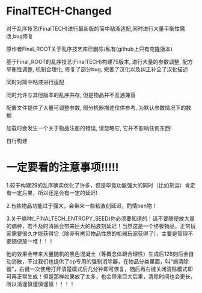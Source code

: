 # FinalTECH-Changed
对于乱序技艺(FinalTECH)进行最新版的简中粘液适配,同时进行大量平衡性魔改,bug修复

原作者Final_ROOT关于乱序技艺库已删除/私有(github上只有克隆版本)

基于Final_ROOT的乱序技艺(FinalTECH)构建75版本, 进行大量的参数调整, 配方平衡性调整, 机制合理化, 修复了部分bug, 完善了汉化以及纠正补全了汉化描述

同时对简中粘液进行适配

同时允许与其他版本的乱序共存, 但是物品并不互通兼容

配置文件提供了大量可调整参数, 部分机器描述仅供参考, 为默认参数情况下的数据

加载时会发生一个关于物品注册的错误, 请忽略它, 它并不影响任何东西!

自行构建

# 一定要看的注意事项!!!!!

1.较于构建29的乱序确实优化了许多，但是毕竟功能强大的同时（比如货运）肯定有一定后果，所以还是会有一定的延迟!

2.有些物品功能过于强大，会带来一些粘液刻延迟，酌情ban物！

3.关于熵种(_FINALTECH_ENTROPY_SEED)你必须要知道的！请不要随便放大量的熵种，若不及时清除会带来巨大的粘液刻延迟！当然这是一个终极物品，正常玩家需要很久才能获得它（除非有拷贝物品性质的机器玩家获得了），主要是管理不要随便放一堆！！！

他的效果会带来大量随机的黑色混凝土（等概念体跟合理性）生成后128刻后会自动消散，不过我们也提供了op专用的强制消除器，在物品分类里面，叫“熵清除器”，右键一次使用打开清楚模式后几分钟即可恢复，随后再右键关闭清除模式即可再正常生成！但是那样如果放了太多，也会带来巨大后果，清除时间也会更长，所以清谨慎谨慎谨慎！！！！
